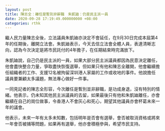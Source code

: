 ```yaml
---
layout: post
title: 陳志全：離任是暫別非辭職　朱凱廸：仍是民主派一員
date: 2020-09-28 17:19:49.000000000 +08:00
categories: rthk
---
```


繼人民力量陳志全後，立法議員朱凱廸亦決定不會延任，在9月30日完成本屆第4年的任期後，離開立法會。朱凱廸表示，今天去信立法會全體人員，表達清晰志向，認為今次決定是將市民託付的4年擔子，在任期結束時完滿放下。

朱凱廸說，自己仍是民主派的一員，如果大部分民主派議員都因為民意決定離任，他會盡快整合力量，爭取盡快恢復選舉，但如果只有他和陳志全離開，他會繼續擔任組織者的工作、支援12名被拘留深圳港人家屬的工作或收地的事件。他說擔任議員要兼顧太多議題，無法專心做好一件事。

一同見記者的陳志全形容，今次離任是暫別並非辭職，是功成身退，沒有特別的情緒。他表示，仍未知其他民主派議員的去留，如果最後只有他和朱凱廸離任，亦會繼續在自己的崗位做事，令香港人不會灰心和死心，期望其他議員亦會杯葛未來一年的議會。

他表示，未來一年有太多未知數，包括明年是否會有選舉，會否被取消資格或將來一年會否被捕等問題，如果再有選舉，他亦會積極參與，希望市民支持。
